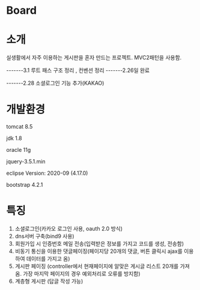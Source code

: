 # Board

소개
==========================================

실생활에서 자주 이용하는 게시판을 혼자 만드는 프로젝트. MVC2패턴을 사용함.




-------3.1 루트 패스 구조 정리 , 컨벤션 정리
-------2.26일 완료

-------2.28 소셜로그인 기능 추가(KAKAO)



개발환경
=================================

tomcat 8.5

jdk 1.8

oracle 11g

jquery-3.5.1.min

eclipse Version: 2020-09 (4.17.0)

bootstrap 4.2.1





특징
==================================
1. 소셜로그인(카카오 로그인 사용, oauth 2.0 방식)
2. dns서버 구축(bind9 사용)
3. 회원가입 시 인증번호 메일 전송(입력받은 정보를 가지고 코드를 생성, 전송함)
4. 비동기 통신을 이용한 댓글페이징(페이지당 20개의 댓글, 버튼 클릭시 ajax를 이용하여 데이터를 가지고 옴)
5. 게시판 페이징 (controller에서 현재페이지에 알맞은 게시글 리스트 20개를 가져옴. 가장 마지막 페이지의 경우 예외처리로 오류를 방지함)
6. 계층형 게시판 (답글 작성 가능)


